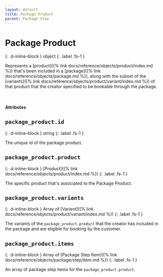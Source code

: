 ```yaml
---
layout: default
title: Package Product
parent: Package Step
---
```


# Package Product
{: .d-inline-block }
object
{: .label .fs-1 }

Represents a [product]({% link docs/reference/objects/product/index.md %}) that's been included in a [package]({% link docs/reference/objects/package.md %}), along with the subset of the [variants]({% link docs/reference/objects/product/variant/index.md %}) of that product that the creator specified to be bookable through the package.

<br>

#### Attributes

## `package_product.id`
{: .d-inline-block }
string
{: .label .fs-1 }

The unique id of the package product.

## `package_product.product`
{: .d-inline-block }
[Product]({% link docs/reference/objects/product/index.md %})
{: .label .fs-1 }

The specific product that's associated to the Package Product.

## `package_product.variants`
{: .d-inline-block }
Array of [Variant]({% link docs/reference/objects/product/variant/index.md %})
{: .label .fs-1 }

The variants of the `package_product.product` that the creator has included in the package and are eligible for booking by the customer.

## `package_product.items`
{: .d-inline-block }
Array of [Package Step Item]({% link docs/reference/objects/package/step/item.md %})
{: .label .fs-1 }

An array of package step items for the `package_product.product`.

